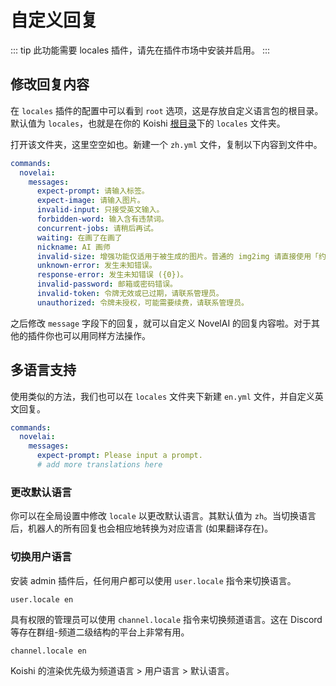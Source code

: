 # 自定义回复

::: tip
此功能需要 locales 插件，请先在插件市场中安装并启用。
:::

## 修改回复内容

在 `locales` 插件的配置中可以看到 `root` 选项，这是存放自定义语言包的根目录。默认值为 `locales`，也就是在你的 Koishi [根目录](./config.md#根目录位置)下的 `locales` 文件夹。

打开该文件夹，这里空空如也。新建一个 `zh.yml` 文件，复制以下内容到文件中。

```yaml
commands:
  novelai:
    messages:
      expect-prompt: 请输入标签。
      expect-image: 请输入图片。
      invalid-input: 只接受英文输入。
      forbidden-word: 输入含有违禁词。
      concurrent-jobs: 请稍后再试。
      waiting: 在画了在画了
      nickname: AI 画师
      invalid-size: 增强功能仅适用于被生成的图片。普通的 img2img 请直接使用「约稿」而不是「增强」。
      unknown-error: 发生未知错误。
      response-error: 发生未知错误 ({0})。
      invalid-password: 邮箱或密码错误。
      invalid-token: 令牌无效或已过期，请联系管理员。
      unauthorized: 令牌未授权，可能需要续费，请联系管理员。
```

之后修改 `message` 字段下的回复，就可以自定义 NovelAI 的回复内容啦。对于其他的插件你也可以用同样方法操作。

## 多语言支持

使用类似的方法，我们也可以在 `locales` 文件夹下新建 `en.yml` 文件，并自定义英文回复。

```yaml
commands:
  novelai:
    messages:
      expect-prompt: Please input a prompt.
      # add more translations here
```

### 更改默认语言

你可以在全局设置中修改 `locale` 以更改默认语言。其默认值为 `zh`。当切换语言后，机器人的所有回复也会相应地转换为对应语言 (如果翻译存在)。

### 切换用户语言

安装 admin 插件后，任何用户都可以使用 `user.locale` 指令来切换语言。

```text
user.locale en
```

具有权限的管理员可以使用 `channel.locale` 指令来切换频道语言。这在 Discord 等存在群组-频道二级结构的平台上非常有用。

```text
channel.locale en
```

Koishi 的渲染优先级为频道语言 > 用户语言 > 默认语言。
